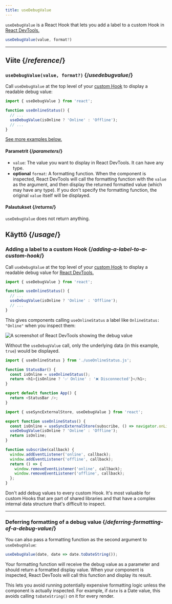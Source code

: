 ```yaml
---
title: useDebugValue
---
```


<Intro>

`useDebugValue` is a React Hook that lets you add a label to a custom Hook in [React DevTools.](/learn/react-developer-tools)

```js
useDebugValue(value, format?)
```

</Intro>

<InlineToc />

---

## Viite {/*reference*/}

### `useDebugValue(value, format?)` {/*usedebugvalue*/}

Call `useDebugValue` at the top level of your [custom Hook](/learn/reusing-logic-with-custom-hooks) to display a readable debug value:

```js
import { useDebugValue } from 'react';

function useOnlineStatus() {
  // ...
  useDebugValue(isOnline ? 'Online' : 'Offline');
  // ...
}
```

[See more examples below.](#usage)

#### Parametrit {/*parameters*/}

* `value`: The value you want to display in React DevTools. It can have any type.
* **optional** `format`: A formatting function. When the component is inspected, React DevTools will call the formatting function with the `value` as the argument, and then display the returned formatted value (which may have any type). If you don't specify the formatting function, the original `value` itself will be displayed.

#### Palautukset {/*returns*/}

`useDebugValue` does not return anything.

## Käyttö {/*usage*/}

### Adding a label to a custom Hook {/*adding-a-label-to-a-custom-hook*/}

Call `useDebugValue` at the top level of your [custom Hook](/learn/reusing-logic-with-custom-hooks) to display a readable <CodeStep step={1}>debug value</CodeStep> for [React DevTools.](/learn/react-developer-tools)

```js [[1, 5, "isOnline ? 'Online' : 'Offline'"]]
import { useDebugValue } from 'react';

function useOnlineStatus() {
  // ...
  useDebugValue(isOnline ? 'Online' : 'Offline');
  // ...
}
```

This gives components calling `useOnlineStatus` a label like `OnlineStatus: "Online"` when you inspect them:

![A screenshot of React DevTools showing the debug value](/images/docs/react-devtools-usedebugvalue.png)

Without the `useDebugValue` call, only the underlying data (in this example, `true`) would be displayed.

<Sandpack>

```js
import { useOnlineStatus } from './useOnlineStatus.js';

function StatusBar() {
  const isOnline = useOnlineStatus();
  return <h1>{isOnline ? '✅ Online' : '❌ Disconnected'}</h1>;
}

export default function App() {
  return <StatusBar />;
}
```

```js src/useOnlineStatus.js active
import { useSyncExternalStore, useDebugValue } from 'react';

export function useOnlineStatus() {
  const isOnline = useSyncExternalStore(subscribe, () => navigator.onLine, () => true);
  useDebugValue(isOnline ? 'Online' : 'Offline');
  return isOnline;
}

function subscribe(callback) {
  window.addEventListener('online', callback);
  window.addEventListener('offline', callback);
  return () => {
    window.removeEventListener('online', callback);
    window.removeEventListener('offline', callback);
  };
}
```

</Sandpack>

<Note>

Don't add debug values to every custom Hook. It's most valuable for custom Hooks that are part of shared libraries and that have a complex internal data structure that's difficult to inspect.

</Note>

---

### Deferring formatting of a debug value {/*deferring-formatting-of-a-debug-value*/}

You can also pass a formatting function as the second argument to `useDebugValue`:

```js [[1, 1, "date", 18], [2, 1, "date.toDateString()"]]
useDebugValue(date, date => date.toDateString());
```

Your formatting function will receive the <CodeStep step={1}>debug value</CodeStep> as a parameter and should return a <CodeStep step={2}>formatted display value</CodeStep>. When your component is inspected, React DevTools will call this function and display its result.

This lets you avoid running potentially expensive formatting logic unless the component is actually inspected. For example, if `date` is a Date value, this avoids calling `toDateString()` on it for every render.
